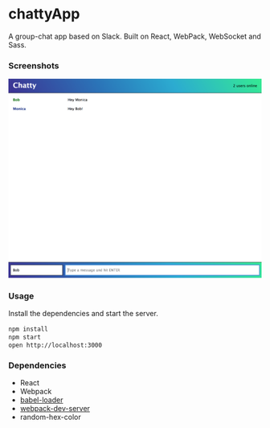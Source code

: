 chattyApp
=====================

A group-chat app based on Slack. Built on React, WebPack, WebSocket and Sass.

### Screenshots
![Screenshot of the chatroom](https://github.com/yowiputra/chattyApp/blob/master/docs/chatroom.png)

### Usage

Install the dependencies and start the server.

```
npm install
npm start
open http://localhost:3000
```

### Dependencies

* React
* Webpack
* [babel-loader](https://github.com/babel/babel-loader)
* [webpack-dev-server](https://github.com/webpack/webpack-dev-server)
* random-hex-color
